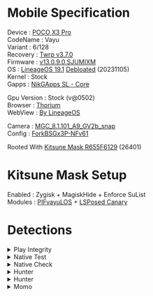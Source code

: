 # Mobile Specification

Device : [POCO X3 Pro](https://www.gsmarena.com/xiaomi_poco_x3_pro-10802.php)<br>
CodeName : Vayu<br>
Variant : 6/128<br>
Recovery : [Twrp v3.7.0](https://dl.twrp.me/vayu/twrp-3.7.0_12-0-vayu.img.html)<br>
Firmware : [v13.0.9.0.SJUMIXM](https://xiaomifirmwareupdater.com/firmware/vayu/stable/V13.0.9.0.SJUMIXM/)<br>
OS : [LineageOS 19.1](https://drive.google.com/file/d/18c-ezNr0LoxXy3CNQQxY62XLaoL5QYsI/view?usp=sharing) [Debloated](./Docs/Los19.1-Debloat) (20231105)<br>
Kernel : Stock<br>
Gapps : [NikGApps SL - Core](https://sourceforge.net/projects/nikgapps/files/Releases/NikGapps-SL/)<br>

Gpu Version : Stock (v@0502)<br>
Browser : [Thorium](https://github.com/Alex313031/Thorium-Android)<br>
WebView : [By LineageOS](https://www.apkmirror.com/apk/lineageos/android-system-webview-2/)<br>

Camera : [MGC_8.1.101_A9_GV2b_snap](https://1-dontsharethislink.celsoazevedo.com/file/filesc/MGC_8.1.101_A9_GV2b_snap.apk)<br>
Config : [ForkBSGx3P-NFv61](https://github.com/BEASTover9000/Mobile-Specification/releases/tag/v61)<br>

Rooted With [Kitsune Mask R655F6129](https://github.com/HuskyDG/magisk-files/releases/tag/R655F6129-kitsune) (26401)

# Kitsune Mask Setup

Enabled : Zygisk + MagiskHide + Enforce SuList<br>
Modules : [PIFvayuLOS](https://github.com/ToucH9000/PIFvayuLOS) + [LSPosed Canary](https://github.com/LSPosed/LSPosed/actions?query=event%3Apush)

# Detections

<details>
  <summary>Play Integrity</summary>
<br>
  
![Play%20Integrity](./Media/Play%20Integrity.png)
</details>
<details>
  <summary>Native Test</summary>
<br>
  
![Native%20Test](./Media/Native%20Test.png)
</details>
<details>
  <summary>Native Check</summary>
<br>
  
![Native%20Check](./Media/Native%20Check.png)
</details>
<details>
  <summary>Hunter</summary>
<br>
  
![Hunter](./Media/Hunter.png)
</details>
<details>
  <summary>Hunter</summary>
<br>
  
![Memory%20Detector](./Media/Memory%20Detector.png)
</details>
<details>
  <summary>Momo</summary>
<br>
  
![Momo](./Media/Momo.png)
</details>
